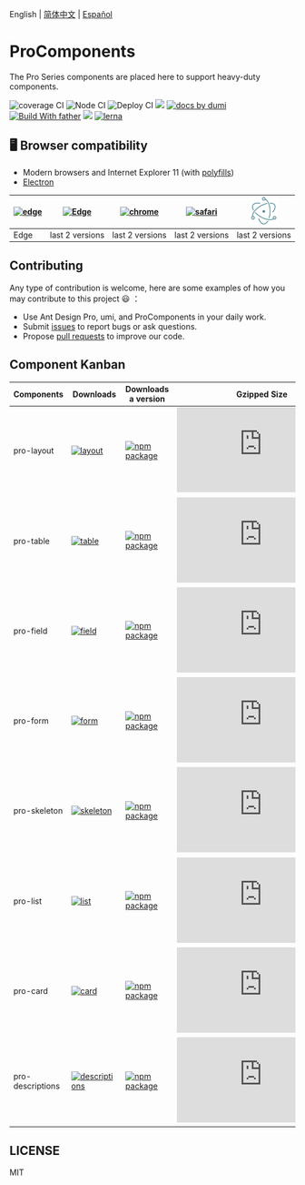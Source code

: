 English | [简体中文](./README.zh-CN.md) | [Español](./README.es-PR.md)

# ProComponents

The Pro Series components are placed here to support heavy-duty components.

![coverage CI](https://github.com/ant-design/pro-components/workflows/coverage%20CI/badge.svg) ![Node CI](https://github.com/ant-design/pro-components/workflows/Node%20CI/badge.svg) ![Deploy CI](https://github.com/ant-design/pro-components/workflows/Deploy%20CI/badge.svg) [![](https://codecov.io/gh/ant-design/pro-components/branch/master/graph/badge.svg)](https://codecov.io/gh/ant-design/pro-components) [![ docs by dumi](https://img.shields.io/badge/docs%20by-dumi-blue)](https://d.umijs.org/) [![Build With father](https://img.shields.io/badge/build%20with-father-028fe4.svg)](https://github.com/umijs/father/) [![](https://badgen.net/badge/icon/Ant%20Design?icon=https://gw.alipayobjects.com/zos/antfincdn/Pp4WPgVDB3/KDpgvguMpGfqaHPjicRK.svg&label)](https://ant.design) [![lerna](https://img.shields.io/badge/maintained%20with-lerna-cc00ff.svg)](https://lerna.js.org/)

## 🖥 Browser compatibility

- Modern browsers and Internet Explorer 11 (with [polyfills](https://stackoverflow.com/questions/57020976/polyfills-in-2019-for-ie11))
- [Electron](https://www.electronjs.org/)

| [![edge](https://raw.githubusercontent.com/alrra/browser-logos/master/src/edge/edge_48x48.png)](http://godban.github.io/browsers-support-badges/) | [![Edge](https://raw.githubusercontent.com/alrra/browser-logos/master/src/firefox/firefox_48x48.png)](http://godban.github.io/browsers-support-badges/) | [![chrome](https://raw.githubusercontent.com/alrra/browser-logos/master/src/chrome/chrome_48x48.png)](http://godban.github.io/browsers-support-badges/) | [![safari](https://raw.githubusercontent.com/alrra/browser-logos/master/src/safari/safari_48x48.png)](http://godban.github.io/browsers-support-badges/) | [![electron_48x48](https://raw.githubusercontent.com/alrra/browser-logos/master/src/electron/electron_48x48.png)](http://godban.github.io/browsers-support-badges/) |
| --- | --- | --- | --- | --- |
| Edge | last 2 versions | last 2 versions | last 2 versions | last 2 versions |

## Contributing

Any type of contribution is welcome, here are some examples of how you may contribute to this project 😃 ：

- Use Ant Design Pro, umi, and ProComponents in your daily work.
- Submit [issues](https://github.com/ant-design/pro-components/issues) to report bugs or ask questions.
- Propose [pull requests](https://github.com/ant-design/pro-components/pulls) to improve our code.

## Component Kanban

| Components | Downloads | Downloads a version | Gzipped Size |
| --- | --- | --- | --- |
| pro-layout | [![layout](https://img.shields.io/npm/dw/@bicitech-design/pro-layout.svg)](https://www.npmjs.com/package/@bicitech-design/pro-layout) | [![npm package](https://img.shields.io/npm/v/@bicitech-design/pro-layout.svg?style=flat-square?style=flat-square)](https://www.npmjs.com/package/@bicitech-design/pro-layout) | [![](https://img.badgesize.io/https:/unpkg.com/@bicitech-design/pro-layout/dist/layout.min.js?label=Gzipped%20JS&compression=gzip&style=flat-square)](https://unpkg.com/browse/@bicitech-design/pro-layout/dist/layout.min.js) |
| pro-table | [![table](https://img.shields.io/npm/dw/@bicitech-design/pro-table.svg)](https://www.npmjs.com/package/@bicitech-design/pro-table) | [![npm package](https://img.shields.io/npm/v/@bicitech-design/pro-table.svg?style=flat-square?style=flat-square)](https://www.npmjs.com/package/@bicitech-design/pro-table) | [![](https://img.badgesize.io/https:/unpkg.com/@bicitech-design/pro-table/dist/table.min.js?label=Gzipped%20JS&compression=gzip&style=flat-square)](https://unpkg.com/browse/@bicitech-design/pro-table/dist/table.min.js) |
| pro-field | [![field](https://img.shields.io/npm/dw/@bicitech-design/pro-field.svg)](https://www.npmjs.com/package/@bicitech-design/pro-field) | [![npm package](https://img.shields.io/npm/v/@bicitech-design/pro-field.svg?style=flat-square?style=flat-square)](https://www.npmjs.com/package/@bicitech-design/pro-field) | [![](https://img.badgesize.io/https:/unpkg.com/@bicitech-design/pro-field/dist/field.min.js?label=Gzipped%20JS&compression=gzip&style=flat-square)](https://unpkg.com/browse/@bicitech-design/pro-field/dist/field.min.js) |
| pro-form | [![form](https://img.shields.io/npm/dw/@bicitech-design/pro-form.svg)](https://www.npmjs.com/package/@bicitech-design/pro-form) | [![npm package](https://img.shields.io/npm/v/@bicitech-design/pro-form.svg?style=flat-square?style=flat-square)](https://www.npmjs.com/package/@bicitech-design/pro-form) | [![](https://img.badgesize.io/https:/unpkg.com/@bicitech-design/pro-form/dist/form.min.js?label=Gzipped%20JS&compression=gzip&style=flat-square)](https://unpkg.com/browse/@bicitech-design/pro-form/dist/form.min.js) |
| pro-skeleton | [![skeleton](https://img.shields.io/npm/dw/@bicitech-design/pro-skeleton.svg)](https://www.npmjs.com/package/@bicitech-design/pro-skeleton) | [![npm package](https://img.shields.io/npm/v/@bicitech-design/pro-skeleton.svg?style=flat-square?style=flat-square)](https://www.npmjs.com/package/@bicitech-design/pro-skeleton) | [![](https://img.badgesize.io/https:/unpkg.com/@bicitech-design/pro-skeleton/dist/skeleton.min.js?label=Gzipped%20JS&compression=gzip&style=flat-square)](https://unpkg.com/browse/@bicitech-design/pro-skeleton/dist/skeleton.min.js) |
| pro-list | [![list](https://img.shields.io/npm/dw/@bicitech-design/pro-list.svg)](https://www.npmjs.com/package/@bicitech-design/pro-list) | [![npm package](https://img.shields.io/npm/v/@bicitech-design/pro-list.svg?style=flat-square?style=flat-square)](https://www.npmjs.com/package/@bicitech-design/pro-list) | [![](https://img.badgesize.io/https:/unpkg.com/@bicitech-design/pro-list/dist/list.min.js?label=Gzipped%20JS&compression=gzip&style=flat-square)](https://unpkg.com/browse/@bicitech-design/pro-list/dist/list.min.js) |
| pro-card | [![card](https://img.shields.io/npm/dw/@bicitech-design/pro-card.svg)](https://www.npmjs.com/package/@bicitech-design/pro-card) | [![npm package](https://img.shields.io/npm/v/@bicitech-design/pro-card.svg?style=flat-square?style=flat-square)](https://www.npmjs.com/package/@bicitech-design/pro-card) | [![](https://img.badgesize.io/https:/unpkg.com/@bicitech-design/pro-card/dist/card.min.js?label=Gzipped%20JS&compression=gzip&style=flat-square)](https://unpkg.com/browse/@bicitech-design/pro-card/dist/card.min.js) |
| pro-descriptions | [![descriptions](https://img.shields.io/npm/dw/@bicitech-design/pro-card.svg)](https://www.npmjs.com/package/@bicitech-design/pro-descriptions) | [![npm package](https://img.shields.io/npm/v/@bicitech-design/pro-descriptions.svg?style=flat-square?style=flat-square)](https://www.npmjs.com/package/@bicitech-design/pro-descriptions) | [![](https://img.badgesize.io/https:/unpkg.com/@bicitech-design/pro-descriptions/dist/descriptions.min.js?label=Gzipped%20JS&compression=gzip&style=flat-square)](https://unpkg.com/browse/@bicitech-design/pro-descriptions/dist/descriptions.min.js) |

## LICENSE

MIT
